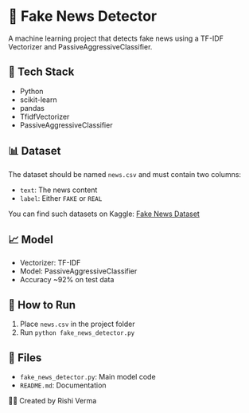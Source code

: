 # 📰 Fake News Detector

A machine learning project that detects fake news using a TF-IDF Vectorizer and PassiveAggressiveClassifier.

## 🧰 Tech Stack
- Python
- scikit-learn
- pandas
- TfidfVectorizer
- PassiveAggressiveClassifier

## 📊 Dataset
The dataset should be named `news.csv` and must contain two columns:
- `text`: The news content
- `label`: Either `FAKE` or `REAL`

You can find such datasets on Kaggle: [Fake News Dataset](https://www.kaggle.com/c/fake-news/data)

## 📈 Model
- Vectorizer: TF-IDF
- Model: PassiveAggressiveClassifier
- Accuracy ~92% on test data

## 🚀 How to Run
1. Place `news.csv` in the project folder
2. Run `python fake_news_detector.py`

## 📁 Files
- `fake_news_detector.py`: Main model code
- `README.md`: Documentation

👨‍💻 Created by Rishi Verma
